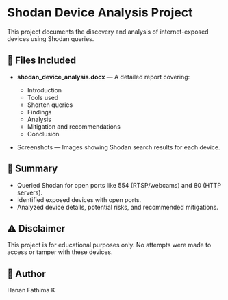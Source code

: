 # Shodan Device Analysis Project

This project documents the discovery and analysis of internet-exposed devices using Shodan queries.

## 📄 Files Included

- **shodan_device_analysis.docx** — A detailed report covering:
  - Introduction
  - Tools used
  - Shorten queries
  - Findings
  - Analysis
  - Mitigation and recommendations
  - Conclusion

- Screenshots — Images showing Shodan search results for each device.

## 📝 Summary

- Queried Shodan for open ports like 554 (RTSP/webcams) and 80 (HTTP servers).
- Identified exposed devices with open ports.
- Analyzed device details, potential risks, and recommended mitigations.

## ⚠️ Disclaimer

This project is for educational purposes only. No attempts were made to access or tamper with these devices.

## 📌 Author

Hanan Fathima K
